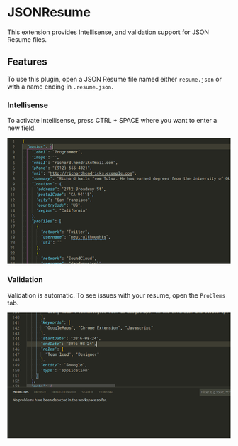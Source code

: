 # JSONResume

This extension provides Intellisense, and validation support for JSON Resume files.

## Features

To use this plugin, open a JSON Resume file named either `resume.json` or with a name ending in `.resume.json`.

### Intellisense

To activate Intellisense, press CTRL + SPACE where you want to enter a new field.

![Intellisense Preview](assets/vscode-jsonresume-intellisense-preview.gif)


### Validation

Validation is automatic. To see issues with your resume, open the `Problems` tab.

![Validation Preview](assets/vscode-jsonresume-validation-preview.gif)
